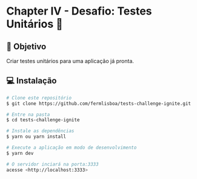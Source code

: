 #  Chapter IV - Desafio: Testes Unitários :rocket:

## :dart: Objetivo

  Criar testes unitários para uma aplicação já pronta.

## :computer: Instalação ##

```bash
# Clone este repositório
$ git clone https://github.com/fermlisboa/tests-challenge-ignite.git

# Entre na pasta
$ cd tests-challenge-ignite

# Instale as dependências
$ yarn ou yarn install

# Execute a aplicação em modo de desenvolvimento
$ yarn dev

# O servidor inciará na porta:3333
acesse <http://localhost:3333>
```
